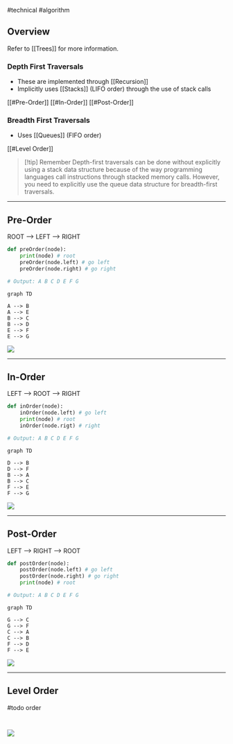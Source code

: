 #technical #algorithm 

## Overview

Refer to [[Trees]] for more information.

### Depth First Traversals
 - These are implemented through [[Recursion]]
 - Implicitly uses [[Stacks]] (LIFO order) through the use of stack calls

[[#Pre-Order]]
[[#In-Order]]
[[#Post-Order]]

### Breadth First Traversals
 - Uses [[Queues]] (FIFO order)

[[#Level Order]]

>[!tip] Remember
>Depth-first traversals can be done without explicitly using a stack data structure because of the way programming languages call instructions through stacked memory calls. However, you need to explicitly use the queue data structure for breadth-first traversals.

---

## Pre-Order

ROOT --> LEFT --> RIGHT

```python
def preOrder(node):
	print(node) # root
	preOrder(node.left) # go left
	preOrder(node.right) # go right

# Output: A B C D E F G
```

```mermaid
graph TD

A --> B
A --> E
B --> C
B --> D
E --> F
E --> G
```

![](https://www.youtube.com/watch?v=1WxLM2hwL-U)

---

## In-Order

LEFT --> ROOT --> RIGHT

```python
def inOrder(node):
	inOrder(node.left) # go left
	print(node) # root
	inOrder(node.rigt) # right

# Output: A B C D E F G
```

```mermaid
graph TD

D --> B
D --> F
B --> A
B --> C
F --> E
F --> G
```

![](https://www.youtube.com/watch?v=5dySuyZf9Qg)

---

## Post-Order

LEFT --> RIGHT --> ROOT

```python
def postOrder(node):
	postOrder(node.left) # go left
	postOrder(node.right) # go right
	print(node) # root

# Output: A B C D E F G
```

```mermaid
graph TD

G --> C
G --> F
C --> A
C --> B
F --> D
F --> E
```

![](https://www.youtube.com/watch?v=4zVdfkpcT6U)

---

## Level Order

#todo order

```python
```

```mermaid
```

![](https://www.youtube.com/watch?v=IozGo2kwRYE)